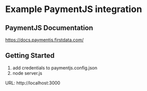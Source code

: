# Example PaymentJS integration

## PaymentJS Documentation

https://docs.paymentjs.firstdata.com/

## Getting Started

1. add credentials to paymentjs.config.json
3. node server.js

URL: http://localhost:3000

